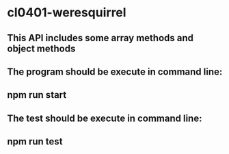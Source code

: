 # cl0401-weresquirrel
## This API includes some array methods and object methods
## The program should be execute in command line:
## npm run start
## The test should be execute in command line:
## npm run test